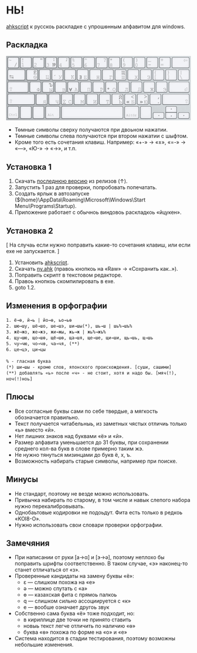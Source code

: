 НЬ!
==
[ahkscript](http://ahkscript.org/) к русскоь раскладке с упрошѳнным алфавитом для windows.

Раскладка
---------
![ny layout](/ny_layout.png?raw=true)
* Тѳмные символы сверху получаются при двоьном нажатии.
* Тѳмные символы слева получаются при втором нажатии с шыфтом.
* Кроме того есть сочетания клавиш. Например: «+-» → «±», «=-» → «—», «Ю-» → «→», и т.п.

Установка 1
-----------
1. Скачать [последнюю версию](https://github.com/Akela1101/ny/releases/latest) из релизов (↑).
2. Запустить 1 раз для проверки, попробовать попечатать.
3. Создать ярлык в автозапуске (${home}\AppData\Roaming\Microsoft\Windows\Start Menu\Programs\Startup).
4. Приложение работает с обычноь виндовоь раскладкоь «йцукен».

Установка 2
-----------
[ На случаь если нужно поправить какие-то сочетания клавиш, или если ехе не запускается. ]

1. Установить [ahkscript](http://ahkscript.org/).
2. Скачать [ny.ahk](/ny.ahk) (правоь кнопкоь на «Raw» → «Сохранить как..»).
3. Поправить скрипт в текстовом редакторе.
4. Правоь кнопкоь скомпилировать в ехе.
5. goto 1.2.

Изменения в орфографии
----------------------
```
1. ё→ѳ, й→ь | йо→ѳ, ьо→ьѳ
2. шю→шу, шё→шо, ше→шэ, ши→шы(*), шь→ш | шь%→шъ%
3. жё→жо, же→жэ, жи→жы, жь→ж | жь%→жъ%
4. щу→шю, що→шѳ, щё→шѳ, ща→шя, ще→ше, щи→ши, щь→шь, щ→шь
5. чу→чю, чо→чѳ, ча→чя, (**)
6. це→цэ, ци→цы

% - гласная буква  
(*) ши→шы - кроме слов, японского происхождения. [суши, сашими]  
(**) добавлять «ь» после «ч» - не стоит, хотя и надо бы. [мяч(!), ноч(!)ноь]
```

Плюсы
-----
* Все согласные буквы сами по себе твѳрдые, а мягкость обозначается правильно.
* Текст получается читабельныь, из заметных чястых отличиь только «ь» вместо «й».
* Нет лишних знаков над буквами «ё» и «й».
* Размер алфавита уменьшается до 31 буквы, при сохранении среднего кол-ва букв в слове примерно таким жэ.
* Не нужно тянуться мизинцами до букв ё, х, ъ.
* Возможность набирать старые символы, например при поиске.

Минусы
------
* Не стандарт, поэтому не везде можно использовать.
* Привычка набирать по старому, в том числе и навык слепого набора нужно перекалибровывать.
* Однобаьтовые кодировки не подоьдут. Фита есть только в редкоь «KOI8-O».
* Нужно использовать свои словари проверки орфографии.

Замечяния
---------
* При написании от руки [а→α] и [э→ә], поэтому неплохо бы поправить шрифты соответственно. В таком случае, «э» наконец-то станет отличаться от «з».
* Проверенные кандидаты на замену буквы «ё»: 
  * ε — слишком похожа на «е»
  * ә — можно спутать с «а»
  * ө — казахская фита с прямоь палкоь
  * q — слишком сильно ассоциируется с «к»
  * е — вообше означает другоь звук
* Собственно сама буква «ё» тоже подходит, но: 
  * в кириллице две точки не принято ставить 
  * новыь текст легче отличить по наличию «ѳ»
  * буква «ѳ» похожа по форме на «о» и «е»
* Система находится в стадии тестирования, поэтому возможны небольшие изменения.
